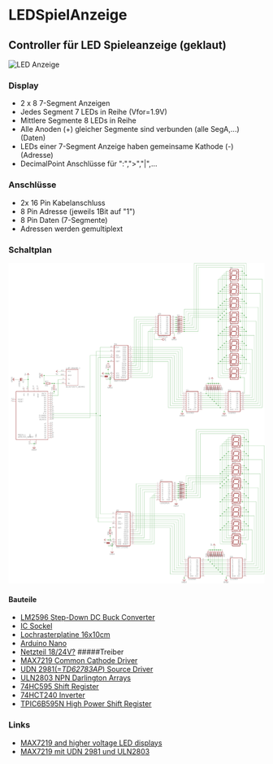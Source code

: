 # LEDSpielAnzeige
## Controller für LED Spieleanzeige (geklaut)
 ![LED Anzeige](./doc/Mapping.png)
 
 ### Display
 * 2 x 8 7-Segment Anzeigen
 * Jedes Segment 7 LEDs in Reihe (Vfor=1.9V)
 * Mittlere Segmente 8 LEDs in Reihe
 * Alle Anoden (+) gleicher Segmente sind verbunden (alle SegA,...) (Daten)
 * LEDs einer 7-Segment Anzeige haben gemeinsame Kathode (-) (Adresse)
 * DecimalPoint Anschlüsse für ":",">","|",...
 
 ### Anschlüsse
 * 2x 16 Pin Kabelanschluss
 * 8 Pin Adresse (jeweils 1Bit auf "1")
 * 8 Pin Daten (7-Segmente)
 * Adressen werden gemultiplext
 
 ### Schaltplan
 ![Anzeige_Schaltplan](./doc/score_anzeige_schaltplan.png)
 
 #### Bauteile
  * [LM2596 Step-Down DC Buck Converter](https://www.reichelt.de/schaltregler-step-down-adj-3a-4-75-40vi-to220-5-lm2596tvadj-p255435.html?&trstct=pos_7&nbc=1)
  * [IC Sockel](https://www.reichelt.de/ic-sockel-16-polig-doppelter-federkontakt-gs-16-p8208.html?&nbc=1)
  * [Lochrasterplatine 16x10cm](https://www.reichelt.de/lochrasterplatine-hartpapier-160x100mm-h25pr160-p8272.html?&nbc=1)
  * [Arduino Nano](https://www.reichelt.de/arduino-kompatibles-nano-board-atmega328-mini-usb-ard-nano-v3-p225690.html?&trstct=pos_1&nbc=1)
  * [Netzteil 18/24V?](https://www.reichelt.de/steckernetzteil-25-w-24-v-1-04-a-mw-gst25e24-p171101.html?&nbc=1)
  #####Treiber
 * [MAX7219 Common Cathode Driver](https://www.reichelt.com/de/de/display-treiber-konstantstromregler-dil-24-max-7219-cng-p11260.html?&trstct=pos_1&nbc=1)
 * [UDN 2981(=_TD62783AP_)  Source Driver](https://www.reichelt.de/leistungstreiber-8-kanal-dil-18-udn-2981-p22008.html?&trstct=pos_0&nbc=1)
 * [ULN2803 NPN Darlington Arrays](https://www.reichelt.de/eight-darlington-arrays-dil-18-uln-2803a-p22085.html?&trstct=pos_0&nbc=1)
 * [74HC595 Shift Register](https://www.reichelt.de/shift-register-3-state-ausgang-2-6-v-dil-16-74hc-595-p3269.html?&trstct=pos_0&nbc=1)
 * [74HCT240 Inverter](https://www.reichelt.com/de/de/inverter-octal-4-5-5-5-v-dil-20-74hct-240-p3351.html?&trstct=pos_1&nbc=1)
 * [TPIC6B595N High Power Shift Register](https://www.reichelt.de/powerlogik-8-bit-schiebe-register-dil-20-tpic-6b595-n-p147328.html?PROVID=2788&gclid=EAIaIQobChMIiOX3hf_q6QIVBrDtCh31ww5PEAYYAyABEgIuufD_BwE&&r=1)
 
 
 ### Links
 * [MAX7219 and higher voltage LED displays](https://forum.arduino.cc/index.php?topic=54798.0)
 * [MAX7219 mit UDN 2981 und ULN2803](https://forum.arduino.cc/index.php?action=dlattach;topic=54798.0;attach=1457)